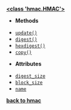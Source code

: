 [**<class 'hmac.HMAC'>**](/modules/hmac/HMAC/)

- **Methods**

* [`update()`](/modules/hmac/HMAC/update.md)
* [`digest()`](/modules/hmac/HMAC/digest.md)
* [`hexdigest()`](/modules/hmac/HMAC/hexdigest.md)
* [`copy()`](/modules/hmac/HMAC/copy.md)

- **Attributes**

* [`digest_size`](/modules/hmac/HMAC/digest_size.md)
* [`block_size`](/modules/hmac/HMAC/block_size.md)
* [`name`](/modules/hmac/HMAC/name.md)

[**back to hmac**](/modules/hmac/)
